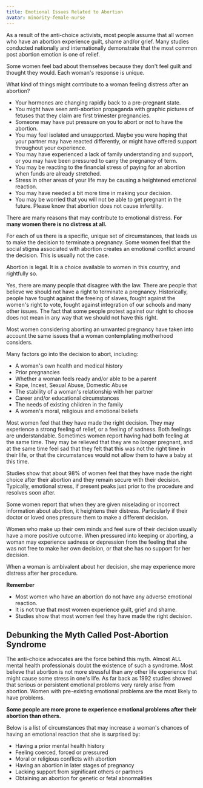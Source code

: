 ```yaml
---
title: Emotional Issues Related to Abortion
avatar: minority-female-nurse
---
```


As a result of the anti-choice activists, most people assume that all
women who have an abortion experience guilt, shame and/or grief.  Many
studies conducted nationally and internationally demonstrate that the
most common post abortion emotion is one of relief.

Some women feel bad about themselves because they don't feel guilt and
thought they would.  Each woman's response is unique.

What kind of things might contribute to a woman feeling distress after
an abortion?

- Your hormones are changing rapidly back to a pre-pregnant state.
- You might have seen anti-abortion propaganda with graphic pictures of
  fetuses that they claim are first trimester pregnancies.
- Someone may have put pressure on you to abort or not to have the
  abortion.
- You may feel isolated and unsupported.  Maybe you were hoping that
  your partner may have reacted differently, or might have offered
  support throughout your experience.
- You may have experienced a lack of family understanding and support,
  or you may have been pressured to carry the pregnancy of term.
- You may be reacting to the financial stress of paying for an abortion
  when funds are already stretched.
- Stress in other areas of your life may be causing a heightened
  emotional reaction.
- You may have needed a bit more time in making your decision.
- You may be worried that you will not be able to get pregnant in the
  future.  Please know that abortion does not cause infertility.

There are many reasons that may contribute to emotional distress.  **For
many women there is no distress at all.**

For each of us there is a specific, unique set of circumstances, that
leads us to make the decision to terminate a pregnancy.  Some women feel
that the social stigma associated with abortion creates an emotional
conflict around the decision.  This is usually not the case.

Abortion is legal.  It is a choice available to women in this country,
and rightfully so.

Yes, there are many people that disagree with the law.  There are people
that believe we should not have a right to terminate a pregnancy.
Historically, people have fought against the freeing of slaves, fought
against the women's right to vote, fought against integration of our
schools and many other issues.  The fact that some people protest
against our right to choose does not mean in any way that we should not
have this right.

Most women considering aborting an unwanted pregnancy have taken into
account the same issues that a woman contemplating motherhood considers.

Many factors go into the decision to abort, including:

- A woman's own health and medical history
- Prior pregnancies
- Whether a woman feels ready and/or able to be a parent
- Rape, Incest, Sexual Abuse, Domestic Abuse
- The stability of a woman's relationship with her partner
- Career and/or educational circumstances
- The needs of existing children in the family
- A women's moral, religious and emotional beliefs

Most women feel that they have made the right decision.  They may
experience a strong feeling of relief, or a feeling of sadness.  Both
feelings are understandable.  Sometimes women report having had both
feeling at the same time.  They may be relieved that they are no longer
pregnant, and at the same time feel sad that they felt that this was not
the right time in their life, or that the circumstances would not allow
them to have a baby at this time.

Studies show that about 98% of women feel that they have made the right
choice after their abortion and they remain secure with their decision.
Typically, emotional stress, if present peaks just prior to the
procedure and resolves soon after.

Some women report that when they are given miselading or incorrect
information about abortion, it heightens their distress.  Particularly
if their doctor or loved ones pressure them to make a different
decision.

Women who make up their own minds and feel sure of their decision
usually have a more positive outcome.  When pressured into keeping or
aborting, a woman may experience sadness or depression from the feeling
that she was not free to make her own decision, or that she has no
support for her decision.

When a woman is ambivalent about her decision, she may experience more
distress after her procedure.

**Remember**

- Most women who have an abortion do not have any adverse emotional
  reaction.
- It is not true that most women experience guilt, grief and shame.
- Studies show that most women feel they have made the right decision.


Debunking the Myth Called Post-Abortion Syndrome
------------------------------------------------

The anti-choice advocates are the force behind this myth.  Almost ALL
mental health professionals doubt the existence of such a syndrome.
Most believe that abortion is not more stressful than any other life
experience that might cause some stress in one's life.  As far back as
1992 studies showed that serious or persistent emotional problems very
rarely arise from abortion.  Women with pre-existing emotional problems
are the most likely to have problems.

**Some people are more prone to experience emotional problems after
their abortion than others.**

Below is a list of circumstances that may increase a woman's chances of
having an emotional reaction that she is surprised by:

- Having a prior mental health history
- Feeling coerced, forced or pressured
- Moral or religious conflicts with abortion
- Having an abortion in later stages of pregnancy
- Lacking support from significant others or partners
- Obtaining an abortion for genetic or fetal abnormalities

